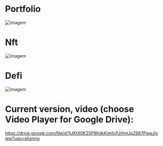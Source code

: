 # Portfolio
![imagem](https://user-images.githubusercontent.com/15989933/157436279-22322e45-946e-4213-a43a-f2df44d1c999.png)

# Nft
![imagem](https://user-images.githubusercontent.com/15989933/156068528-9c3d45a9-64ab-479f-9e2b-fbe97fe089b2.png)  

# Defi
![imagem](https://user-images.githubusercontent.com/15989933/157499581-85b6a8ca-52c1-4463-b835-ad070db257d6.png)

 
# Current version, video (choose Video Player for Google Drive):
https://drive.google.com/file/d/1UKtX0K25P9XdkKimfcPJHmUpZ887PwaJ/view?usp=sharing
